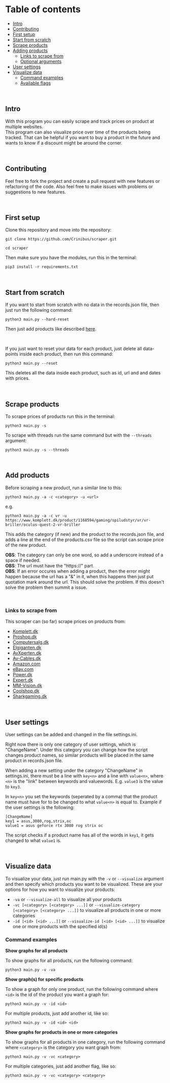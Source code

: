 # Table of contents
- [Intro](#intro)
- [Contributing](#contributing)
- [First setup](#first-setup)
- [Start from scratch](#start-scratch)
- [Scrape products](#scrape-products)
- [Adding products](#adding-products)
    - [Links to scrape from](#links-to-scrape-from)
    - [Optional arguments](#optional-arguments)
- [User settings](#user-settings)
- [Visualize data](#visualize-data)
    - [Command examples](#command-examples)
    - [Available flags](#available-flags)

<br/>


## Intro <a name="intro"></a>
With this program you can easily scrape and track prices on product at multiple websites. <br/>
This program can also visualize price over time of the products being tracked. That can be helpful if you want to buy a product in the future and wants to know if a discount might be around the corner.

<br/>


## Contributing <a name="contributing"></a>
Feel free to fork the project and create a pull request with new features or refactoring of the code. Also feel free to make issues with problems or suggestions to new features.

<br/>


## First setup <a name="first-setup"></a>
Clone this repository and move into the repository:
```
git clone https://github.com/Crinibus/scraper.git
```
```
cd scraper
```

Then make sure you have the modules, run this in the terminal:
```
pip3 install -r requirements.txt
```

<br/>


## Start from scratch <a name="start-scratch"></a>
If you want to start from scratch with no data in the records.json file, then just run the following command:
```
python3 main.py --hard-reset
```

Then just add products like described [here](#add-products).

<br/>

If you just want to reset your data for each product, just delete all data-points inside each product, then run this command:
```
python3 main.py --reset
```
This deletes all the data inside each product, such as id, url and and dates with prices.

<br/>


## Scrape products <a name="scrape-products"></a>
To scrape prices of products run this in the terminal:
```
python3 main.py -s
```
To scrape with threads run the same command but with the ```--threads``` argument:
```
python3 main.py -s --threads
```

<br/>


## Add products <a name="add-products"></a>
Before scraping a new product, run a similar line to this:
```
python3 main.py -a -c <category> -u <url>
```

e.g.
```
python3 main.py -a -c vr -u https://www.komplett.dk/product/1168594/gaming/spiludstyr/vr/vr-briller/oculus-quest-2-vr-briller
```

This adds the category (if new) and the product to the records.json file, and adds a line at the end of the products.csv file so the script can scrape price of the new product.

**OBS**: The category can only be one word, so add a underscore instead of a space if needed.<br/>
**OBS**: The url must have the "https://" part.<br/>
**OBS**: If an error occures when adding a product, then the error might happen because the url has a "&" in it, when this happens then just put quotation mark around the url. This should solve the problem. If this doesn't solve the problem then summit a issue.<br/>

<br/>


### Links to scrape from <a name="links-to-scrape-from"></a>
This scraper can (so far) scrape prices on products from:
- [Komplett.dk](https://www.komplett.dk/)
- [Proshop.dk](https://www.proshop.dk/)
- [Computersalg.dk](https://www.computersalg.dk/)
- [Elgiganten.dk](https://www.elgiganten.dk/)
- [AvXperten.dk](https://www.avxperten.dk/)
- [Av-Cables.dk](https://www.av-cables.dk/)
- [Amazon.com](https://www.amazon.com/)
- [eBay.com](https://www.ebay.com/)
- [Power.dk](https://www.power.dk/)
- [Expert.dk](https://www.expert.dk/)
- [MM-Vision.dk](https://www.mm-vision.dk/)
- [Coolshop.dk](https://www.coolshop.dk/)
- [Sharkgaming.dk](https://www.sharkgaming.dk/)

<br/>


## User settings <a name="user-settings"></a>
User settings can be added and changed in the file settings.ini.

Right now there is only one category of user settings, which is "ChangeName".  Under this category you can change how the script changes product names, so similar products will be placed in the same product in records.json file.

When adding a new setting under the category "ChangeName" in settings.ini, there must be a line with ```key<n>``` and a line with ```value<n>```, where ```<n>``` is the "link" between keywords and valuewords. E.g. ```value3``` is the value to ```key3```.

In ```key<n>``` you set the keywords (seperated by a comma) that the product name must have for to be changed to what ```value<n>``` is equal to. Example if the user settings is the following:

```
[ChangeName]
key1 = asus,3080,rog,strix,oc
value1 = asus geforce rtx 3080 rog strix oc
```

The script checks if a product name has all of the words in ```key1```, it gets changed to what ```value1``` is.

<br/>


## Visualize data <a name="visualize-data"></a>
To visualize your data, just run main.py with the ```-v``` or ```--visualize``` argument and then specify which products you want to be visualized. These are your options for how you want to visualize your products:

- ```-va``` or ```--visualize-all``` to visualize all your products
- ```-vc [<category> [<category> ...]]``` or ```--visualize-category [<category> [<category> ...]]``` to visualize all products in one or more categories
- ```-id [<id> [<id> ...]]``` or ```--visualize-id [<id> [<id> ...]]``` to visualize one or more products with the specified id(s)



### Command examples <a name="command-examples"></a>
**Show graphs for all products**

To show graphs for all products, run the following command:
```
python3 main.py -v -va
```

**Show graph(s) for specific products**

To show a graph for only one product, run the following command where ```<id>``` is the id of the product you want a graph for:
```
python3 main.py -v -id <id>
```

For multiple products, just add another id, like so:
```
python3 main.py -v -id <id> <id>
```


**Show graphs for products in one or more categories**

To show graphs for all products in one category, run the following command where ```<category>``` is the category you want graph from:
```
python3 main.py -v -vc <category>
```

For multiple categories, just add another flag, like so:
```
python3 main.py -v -vc <category> <category>
```
